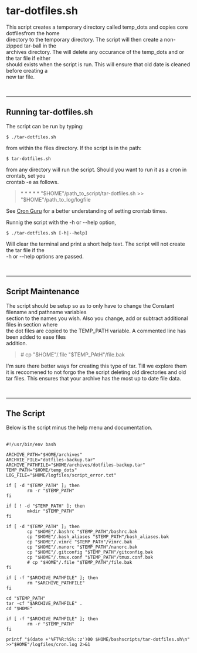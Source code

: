 # tar-dotfiles.sh

This script creates a temporary directory called temp_dots and copies core dotfilesfrom the home<br>
directory to the temporary directory. The script will then create a non-zipped tar-ball in the<br>
archives directory. The will delete any occurance of the temp_dots and or the tar file if either<br>
should exists when the script is run. This will ensure that old date is cleaned before creating a<br>
new tar file.

<br>

---
## Running tar-dotfiles.sh

The script can be run by typing:

```
$ ./tar-dotfiles.sh
```

from within the files directory. If the script is in the path:

```
$ tar-dotfiles.sh
```

from any directory will run the script. Should you want to run it as a cron in crontab, set you<br>
crontab -e as follows.

> \* \* \* \* \* "\$HOME"/path_to_script/tar-dotfiles.sh >> "\$HOME"/path_to_log/logfile

See [Cron Guru](https://www.cronguru.com) for a better understanding of setting crontab times.<br>

Runnig the script with the -h or --help option,

```
$ ./tar-dotfiles.sh [-h|--help]
```

Will clear the terminal and print a short help text. The script will not create the tar file if the<br>
-h or --help options are passed.<br>


<br>

---
## Script Maintenance

The script should be setup so as to only have to change the Constant filename and pathname
variables<br>
section to the names you wish. Also you change, add or subtract additional files in section where<br>
the dot files are copied to the TEMP_PATH variable. A commented line has been added to ease files<br>
addition.

> \# cp "\$HOME"/.file "$TEMP_PAtH"/file.bak

I'm sure there better ways for creating this type of tar. Till we explore them it is reccomened to
not forgo the the script deleting old directories and old tar files. This ensures that your archive
has the most up to date file data.

<br>

---
## The Script

Below is the script minus the help menu and documentation.<br><br>
```
#!/usr/bin/env bash

ARCHIVE_PATH="$HOME/archives"
ARCHVIE_FILE="dotfiles-backup.tar"
ARCHIVE_PATHFILE="$HOME/archives/dotfiles-backup.tar"
TEMP_PATH="$HOME/temp_dots"
LOG_FILE="$HOME/logfiles/script_error.txt"

if [ -d "$TEMP_PATH" ]; then
        rm -r "$TEMP_PATH"
fi

if [ ! -d "$TEMP_PATH" ]; then
        mkdir "$TEMP_PATH"
fi

if [ -d "$TEMP_PATH" ]; then
        cp "$HOME"/.bashrc "$TEMP_PATH"/bashrc.bak
        cp "$HOME"/.bash_aliases "$TEMP_PATH"/bash_aliases.bak
        cp "$HOME"/.vimrc "$TEMP_PATH"/vimrc.bak
        cp "$HOME"/.nanorc "$TEMP_PATH"/nanorc.bak
        cp "$HOME"/.gitconfig "$TEMP_PATH"/gitconfig.bak
        cp "$HOME"/.tmux.conf "$TEMP_PATH"/tmux.conf.bak
        # cp "$HOME"/.file "$TEMP_PATH"/file.bak
fi

if [ -f "$ARCHIVE_PATHFILE" ]; then
        rm "$ARCHIVE_PATHFILE"
fi

cd "$TEMP_PATH"
tar -cf "$ARCHIVE_PATHFILE" .
cd "$HOME"

if [ -f "$ARCHIVE_PATHFILE" ]; then
        rm -r "$TEMP_PATH"
fi

printf "$(date +'%FT%R:%S%::z')00 $HOME/bashscripts/tar-dotfiles.sh\n" >>"$HOME"/logfiles/cron.log 2>&1

```

